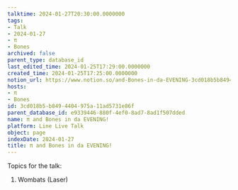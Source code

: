 ```yaml
---
talktime: 2024-01-27T20:30:00.0000000
tags:
- Talk
- 2024-01-27
- π
- Bones
archived: false
parent_type: database_id
last_edited_time: 2024-01-25T17:29:00.0000000
created_time: 2024-01-25T17:25:00.0000000
notion_url: https://www.notion.so/and-Bones-in-da-EVENING-3cd018b5b8494404975a11ad5731e86f
hosts:
- π
- Bones
id: 3cd018b5-b849-4404-975a-11ad5731e86f
parent_database_id: e9339446-880f-4ef0-8ad7-8ad1f507dded
name: π and Bones in da EVENING!
platform: Line Live Talk
object: page
indexDate: 2024-01-27
title: π and Bones in da EVENING!
---
```


Topics for the talk:
1. Wombats (Laser)

























